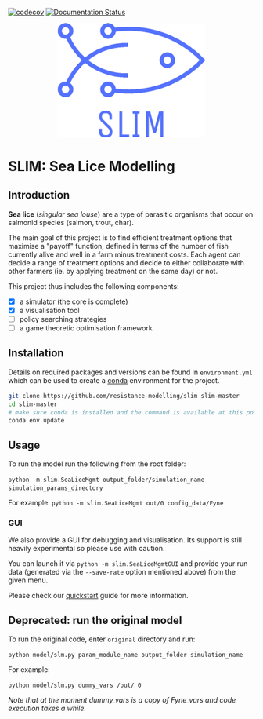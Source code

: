 [![codecov](https://codecov.io/gh/resistance-modelling/slim/branch/master/graph/badge.svg?token=ykA9vESc7B)](https://codecov.io/gh/resistance-modelling/slim)
[![Documentation Status](https://readthedocs.org/projects/slim/badge/?version=latest)](https://slim.readthedocs.io/en/latest/?badge=latest)

<p align="center">
<img src="https://github.com/resistance-modelling/slim/raw/master/res/logo_transparent.png" width="60%"/>
</p>


# SLIM: Sea Lice Modelling

## Introduction

**Sea lice** (*singular sea louse*) are a type of parasitic organisms that occur on salmonid species (salmon, trout, char).

The main goal of this project is to find efficient treatment options that maximise a "payoff" function, defined in terms
of the number of fish currently alive and well in a farm minus treatment costs. Each agent can decide a range of
treatment options and decide to either collaborate with other farmers (ie. by applying treatment on the same day) or not.

This project thus includes the following components:

- [X] a simulator (the core is complete)
- [X] a visualisation tool
- [ ] policy searching strategies
- [ ] a game theoretic optimisation framework

## Installation

Details on required packages and versions can be found in ```environment.yml``` which can be used to create a
[conda](https://conda.io/projects/conda/en/latest/user-guide/tasks/manage-environments.html) environment for the project.

```bash
git clone https://github.com/resistance-modelling/slim slim-master
cd slim-master
# make sure conda is installed and the command is available at this point
conda env update
```

## Usage

To run the model run the following from the root folder:

```python -m slim.SeaLiceMgmt output_folder/simulation_name simulation_params_directory```

For example:
```python -m slim.SeaLiceMgmt out/0 config_data/Fyne```

### GUI
We also provide a GUI for debugging and visualisation. Its support is still heavily experimental so please
use with caution.

You can launch it via `python -m slim.SeaLiceMgmtGUI` and provide your run data (generated via the `--save-rate` option mentioned
above) from the given menu.

Please check our [quickstart](https://slim.readthedocs.io/en/stable/getting-started.html) guide for more information.

## Deprecated: run the original model

To run the original code, enter ```original``` directory and run:

```python model/slm.py param_module_name output_folder simulation_name```

For example:

```python model/slm.py dummy_vars /out/ 0```

*Note that at the moment dummy_vars is a copy of Fyne_vars and code execution takes a while.*

